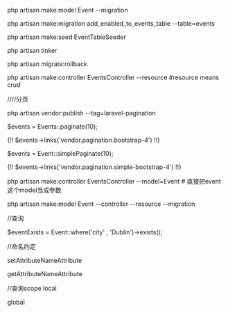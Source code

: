 php artisan make:model Event --migration

php artisan make:migration add_enabled_to_events_table --table=events

php artisan make:seed EventTableSeeder

php artisan tinker

php artisan migrate:rollback

php artisan make:controller EventsController --resource #resource means crud


////分页

php artisan vendor:publish --tag=laravel-pagination

$events = Events::paginate(10);

{!! $events->links('vendor.pagination.bootstrap-4') !!}

$events = Event::simplePaginate(10);

{!! $events->links('vendor.pagination.simple-bootstrap-4') !!}


php artisan make:controller EventsController --model=Event # 直接把event这个model当成参数

php artisan make:model Event --controller --resource --migration


//查询

$eventExists = Event::where('city' , 'Dublin')->exists();

//命名约定

setAttributeNameAttribute

getAttributeNameAttribute

//查询scope
local

global
